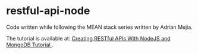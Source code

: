 # restful-api-node

Code written while following the MEAN stack series written by Adrian Mejia.

The tutorial is available at: [Creating RESTful APIs With NodeJS and MongoDB Tutorial ](http://adrianmejia.com/blog/2014/10/01/creating-a-restful-api-tutorial-with-nodejs-and-mongodb/).
